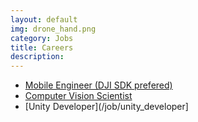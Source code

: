 ```yaml
---
layout: default
img: drone_hand.png
category: Jobs
title: Careers
description: 
---
```


  - [Mobile Engineer (DJI SDK prefered)](/job/mobile_engineer)
  - [Computer Vision Scientist](/job/computer_vision_scientist)
  - [Unity Developer](/job/unity_developer]
